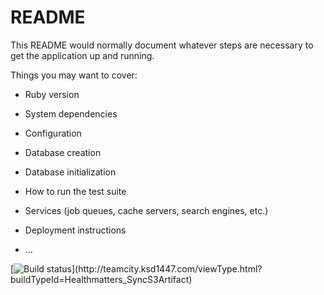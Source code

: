# README

This README would normally document whatever steps are necessary to get the
application up and running.

Things you may want to cover:

* Ruby version

* System dependencies

* Configuration

* Database creation

* Database initialization

* How to run the test suite

* Services (job queues, cache servers, search engines, etc.)

* Deployment instructions

* ...

[![Build status](http://teamcity.ksd1447.com/guestAuth/app/rest/builds/buildType:(id:Healthmatters_SyncS3Artifact)/statusIcon.svg)](http://teamcity.ksd1447.com/viewType.html?buildTypeId=Healthmatters_SyncS3Artifact)

